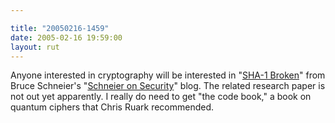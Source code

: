 ```yaml
---

title: "20050216-1459"
date: 2005-02-16 19:59:00
layout: rut
---
```


Anyone interested in cryptography will be interested in "<a href="http://www.schneier.com/blog/archives/2005/02/sha1_broken.html">SHA-1
Broken</a>" from Bruce Schneier's "<a href="http://www.schneier.com/blog/">Schneier on Security</a>" blog.
The related research paper is not out yet apparently.  I really do
need to get "the code book," a book on quantum ciphers that Chris
Ruark recommended.

